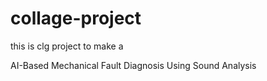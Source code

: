 # collage-project

this is clg project to make a 


AI-Based Mechanical Fault Diagnosis Using Sound Analysis
